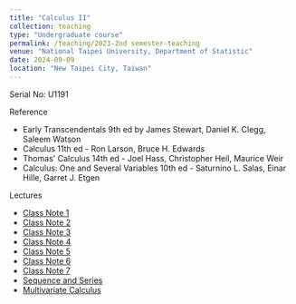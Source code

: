 ```yaml
---
title: "Calculus II"
collection: teaching
type: "Undergraduate course"
permalink: /teaching/2023-2nd semester-teaching
venue: "National Taipei University, Department of Statistic"
date: 2024-09-09
location: "New Taipei City, Taiwan"
---
```


Serial No: U1191

Reference
* Early Transcendentals 9th ed by James Stewart, Daniel K. Clegg, Saleem Watson
* Calculus 11th ed - Ron Larson, Bruce H. Edwards
* Thomas' Calculus 14th ed - Joel Hass, Christopher Heil, Maurice Weir
* Calculus: One and Several Variables 10th ed - Saturnino L. Salas, Einar Hille, Garret J. Etgen

Lectures
- [Class Note 1](http://sashawunycu.github.io/files/U1191/Lecture/Class-note1.pdf)
- [Class Note 2](http://sashawunycu.github.io/files/U1191/Lecture/Class-note2.pdf)
- [Class Note 3](http://sashawunycu.github.io/files/U1191/Lecture/Class-note3.pdf)
- [Class Note 4](http://sashawunycu.github.io/files/U1191/Lecture/Class-note4.pdf)
- [Class Note 5](http://sashawunycu.github.io/files/U1191/Lecture/Class-note5.pdf)
- [Class Note 6](http://sashawunycu.github.io/files/U1191/Lecture/Class-note6.pdf)
- [Class Note 7](http://sashawunycu.github.io/files/U1191/Lecture/Class-note7.pdf)
- [Sequence and Series](http://sashawunycu.github.io/files/U1191/Lecture/Seq_Series.pdf)
- [Multivariate Calculus](http://sashawunycu.github.io/files/U1191/Lecture/Mul_Var.pdf)